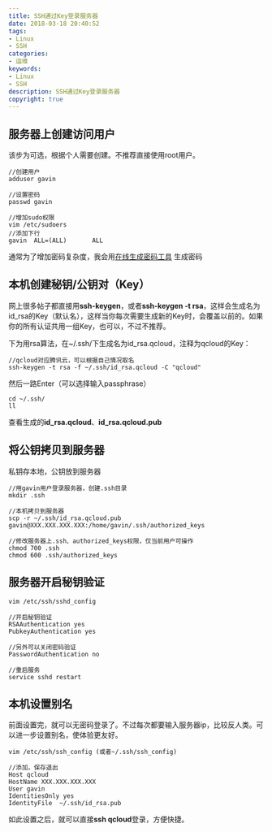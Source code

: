 ```yaml
---
title: SSH通过Key登录服务器
date: 2018-03-18 20:40:52
tags: 
- Linux
- SSH
categories: 
- 运维
keywords: 
- Linux
- SSH
description: SSH通过Key登录服务器
copyright: true
---
```


## 服务器上创建访问用户

该步为可选，根据个人需要创建。不推荐直接使用root用户。

```
//创建用户
adduser gavin

//设置密码
passwd gavin

//增加sudo权限
vim /etc/sudoers
//添加下行
gavin  ALL=(ALL)       ALL
```

通常为了增加密码复杂度，我会用[在线生成密码工具](http://tool.c7sky.com/password/) 生成密码

## 本机创建秘钥/公钥对（Key）

网上很多帖子都直接用**ssh-keygen**，或者**ssh-keygen -t rsa**，这样会生成名为id_rsa的Key（默认名），这样当你每次需要生成新的Key时，会覆盖以前的。如果你的所有认证共用一组Key，也可以，不过不推荐。

下为用rsa算法，在~/.ssh/下生成名为id_rsa.qcloud，注释为qcloud的Key：

```
//qcloud对应腾讯云，可以根据自己情况取名
ssh-keygen -t rsa -f ~/.ssh/id_rsa.qcloud -C "qcloud"
```

然后一路Enter（可以选择输入passphrase）

```
cd ~/.ssh/
ll
```

查看生成的**id_rsa.qcloud**、**id_rsa.qcloud.pub**

## 将公钥拷贝到服务器

私钥存本地，公钥放到服务器

```
//用gavin用户登录服务器，创建.ssh目录
mkdir .ssh

//本机拷贝到服务器
scp -r ~/.ssh/id_rsa.qcloud.pub gavin@XXX.XXX.XXX.XXX:/home/gavin/.ssh/authorized_keys

//修改服务器上.ssh、authorized_keys权限，仅当前用户可操作
chmod 700 .ssh
chmod 600 .ssh/authorized_keys
```

## 服务器开启秘钥验证

```
vim /etc/ssh/sshd_config

//开启秘钥验证
RSAAuthentication yes
PubkeyAuthentication yes

//另外可以关闭密码验证
PasswordAuthentication no

//重启服务
service sshd restart
```

## 本机设置别名

前面设置完，就可以无密码登录了。不过每次都要输入服务器ip，比较反人类。可以进一步设置别名，使体验更友好。

```
vim /etc/ssh/ssh_config (或者~/.ssh/ssh_config)

//添加，保存退出
Host qcloud
HostName XXX.XXX.XXX.XXX
User gavin
IdentitiesOnly yes
IdentityFile  ~/.ssh/id_rsa.pub
```

如此设置之后，就可以直接**ssh qcloud**登录，方便快捷。
